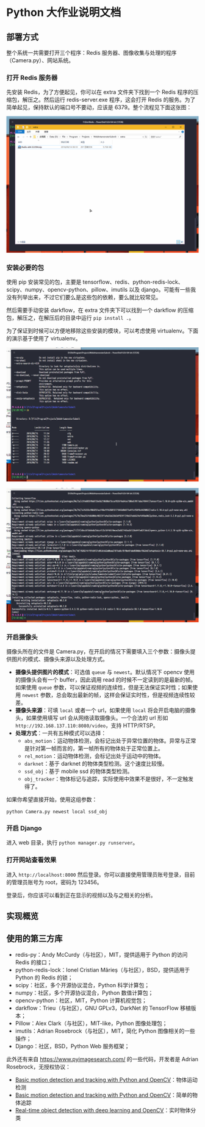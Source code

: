 # Python 大作业说明文档

## 部署方式

整个系统一共需要打开三个程序：Redis 服务器、图像收集与处理的程序（Camera.py）、网站系统。

### 打开 Redis 服务器

先安装 Redis，为了方便起见，你可以在 extra 文件夹下找到一个 Redis 程序的压缩包，解压之。然后运行 redis-server.exe 程序，这会打开 Redis 的服务。为了简单起见，保持默认的端口号不要动，应该是 6379。整个流程见下面这张图：

![instruct-1](extra/Static/instruct-1.gif)

### 安装必要的包

使用 pip 安装常见的包，主要是 tensorflow、redis、python-redis-lock、scipy、numpy、opencv-python、pillow、imutils 以及 django。可能有一些我没有列举出来，不过它们要么是这些包的依赖，要么就比较常见。

然后需要手动安装 darkflow，在 extra 文件夹下可以找到一个 darkflow 的压缩包，解压之，在解压后的目录中运行 `pip install .`。

为了保证到时候可以方便地移除这些安装的模块，可以考虑使用 virtualenv。下面的演示基于使用了 virtualenv。

![instruct-2](extra/Static/instruct-2.gif)

![instruct-3](extra/Static/instruct-3.gif)

### 开启摄像头

摄像头所在的文件是 Camera.py，在开启的情况下需要填入三个参数：摄像头提供图片的模式、摄像头来源以及处理方式。

- **摄像头提供图片的模式**：可选值 `queue` 与 `newest`。默认情况下 opencv 使用的摄像头会有一个 buffer，因此调用 read 的时候不一定读到的是最新的帧。如果使用 `queue` 参数，可以保证视频的连续性，但是无法保证实时性；如果使用 `newest` 参数，总会取出最新的帧，这样会保证实时性，但是视频连续性较差。
- **摄像头来源**：可填 `local` 或者一个 url，如果使用 `local` 将会开启电脑的摄像头，如果使用填写 url 会从网络读取摄像头。一个合法的 url 形如 `http://192.168.137.110:8080/video`，支持 HTTP/RTSP。
- **处理方式**：一共有五种模式可以选择：
  - `abs_motion`：运动物体检测，会标记出处于异常位置的物体。异常与正常是针对第一帧而言的，第一帧所有的物体处于正常位置上。
  - `rel_motion`：运动物体检测，会标记出处于运动中的物体。
  - `darknet`：基于 darknet 的物体类型检测。这个速度比较慢。
  - `ssd_obj`：基于 mobile ssd 的物体类型检测。
  - `obj_tracker`：物体标记与追踪，实际使用中效果不是很好，不一定触发得了。

如果你希望直接开始，使用这组参数：

```shell
python Camera.py newest local ssd_obj
```

### 开启 Django

进入 web 目录，执行 `python manager.py runserver`。

### 打开网站查看效果

进入 `http://localhost:8000` 然后登录。你可以直接使用管理员账号登录，目前的管理员账号为 root，密码为 123456。

登录后，你应该可以看到正在显示的视频以及与之相关的分析。

## 实现概览

## 使用的第三方库

- redis-py：Andy McCurdy（与社区），MIT，提供适用于 Python 的访问 Redis 的接口；
- python-redis-lock：Ionel Cristian Mărieș（与社区），BSD，提供适用于 Python 的 Redis 的锁；
- scipy：社区，多个开源协议混合，Python 科学计算包；
- numpy：社区，多个开源协议混合，Python 数值计算包；
- opencv-python：社区，MIT，Python 计算机视觉包；
- darkflow：Trieu（与社区），GNU GPLv3，DarkNet 的 TensorFlow 移植版本；
- Pillow：Alex Clark（与社区），MIT-like，Python 图像处理包；
- imutils：Adrian Rosebrock（与社区），MIT，简化 Python 图像相关的一些操作；
- Django：社区，BSD，Python Web 服务框架；

此外还有来自 https://www.pyimagesearch.com/ 的一些代码，开发者是 Adrian Rosebrock，无授权协议：

- [Basic motion detection and tracking with Python and OpenCV](https://www.pyimagesearch.com/2015/05/25/basic-motion-detection-and-tracking-with-python-and-opencv/)：物体运动检测
- [Basic motion detection and tracking with Python and OpenCV](https://www.pyimagesearch.com/2018/07/23/simple-object-tracking-with-opencv/)：简单的物体追踪
- [Real-time object detection with deep learning and OpenCV](https://www.pyimagesearch.com/2017/09/18/real-time-object-detection-with-deep-learning-and-opencv/)：实时物体分类